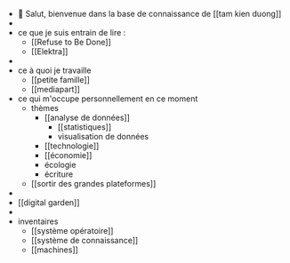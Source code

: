 - 👋 Salut, bienvenue dans la base de connaissance de [[tam kien duong]]
-
- ce que je suis entrain de lire :
	- [[Refuse to Be Done]]
	- [[Elektra]]
-
- ce à quoi je travaille
	- [[petite famille]]
	- [[mediapart]]
- ce qui m'occupe personnellement en ce moment
	- thèmes
		- [[analyse de données]]
			- [[statistiques]]
			- visualisation de données
		- [[technologie]]
		- [[économie]]
		- écologie
		- écriture
	- [[sortir des grandes plateformes]]
-
- [[digital garden]]
-
- inventaires
	- [[système opératoire]]
	- [[système de connaissance]]
	- [[machines]]